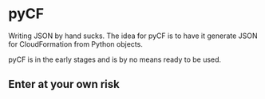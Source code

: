 pyCF
====

Writing JSON by hand sucks.  The idea for pyCF is to have it generate
JSON for CloudFormation from Python objects.

pyCF is in the early stages and is by no means ready to be used.

Enter at your own risk
----------------------


